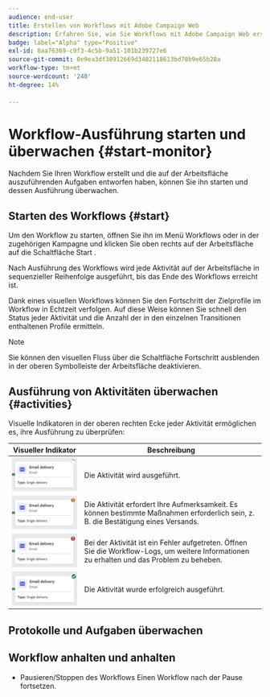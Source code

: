 ```yaml
---
audience: end-user
title: Erstellen von Workflows mit Adobe Campaign Web
description: Erfahren Sie, wie Sie Workflows mit Adobe Campaign Web erstellen
badge: label="Alpha" type="Positive"
exl-id: 8aa76369-c9f3-4c5b-9a51-101b239727e6
source-git-commit: 0e9ea3df38912669d3402118613bd78b9e65b28a
workflow-type: tm+mt
source-wordcount: '248'
ht-degree: 14%

---
```


# Workflow-Ausführung starten und überwachen {#start-monitor}

Nachdem Sie Ihren Workflow erstellt und die auf der Arbeitsfläche auszuführenden Aufgaben entworfen haben, können Sie ihn starten und dessen Ausführung überwachen.

## Starten des Workflows {#start}

Um den Workflow zu starten, öffnen Sie ihn im Menü Workflows oder in der zugehörigen Kampagne und klicken Sie oben rechts auf der Arbeitsfläche auf die Schaltfläche Start .

Nach Ausführung des Workflows wird jede Aktivität auf der Arbeitsfläche in sequenzieller Reihenfolge ausgeführt, bis das Ende des Workflows erreicht ist.

Dank eines visuellen Workflows können Sie den Fortschritt der Zielprofile im Workflow in Echtzeit verfolgen. Auf diese Weise können Sie schnell den Status jeder Aktivität und die Anzahl der in den einzelnen Transitionen enthaltenen Profile ermitteln.

>[!NOTE]
>
>Sie können den visuellen Fluss über die Schaltfläche Fortschritt ausblenden in der oberen Symbolleiste der Arbeitsfläche deaktivieren.

## Ausführung von Aktivitäten überwachen {#activities}

Visuelle Indikatoren in der oberen rechten Ecke jeder Aktivität ermöglichen es, ihre Ausführung zu überprüfen:

| Visueller Indikator | Beschreibung |
|-----|------------|
| ![](assets/activity-status-pending.png) | Die Aktivität wird ausgeführt. |
| ![](assets/activity-status-orange.png) | Die Aktivität erfordert Ihre Aufmerksamkeit. Es können bestimmte Maßnahmen erforderlich sein, z. B. die Bestätigung eines Versands. |
| ![](assets/activity-status-red.png) | Bei der Aktivität ist ein Fehler aufgetreten. Öffnen Sie die Workflow-Logs, um weitere Informationen zu erhalten und das Problem zu beheben. |
| ![](assets/activity-status-green.png) | Die Aktivität wurde erfolgreich ausgeführt. |

## Protokolle und Aufgaben überwachen

## Workflow anhalten und anhalten

* Pausieren/Stoppen des Workflows Einen Workflow nach der Pause fortsetzen.